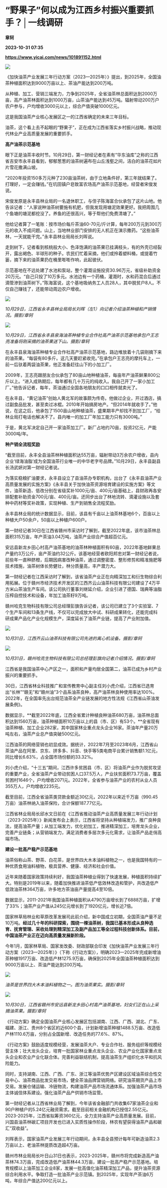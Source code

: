 # ‏“野果子”何以成为江西乡村振兴重要抓手？│一线调研
**章轲**

**2023-10-31 07:35**

**https://www.yicai.com/news/101891152.html**

![](https://imgcdn.yicai.com/uppics/slides/2023/10/80c6a6c39e4506596a87f63123568c80.jpg)

《加快油茶产业发展三年行动方案（2023—2025年）》提出，到2025年，全国油茶种植面积达到9000万亩以上、茶油产能达到200万吨。

从种植、加工、营销三端发力，力争到2025年，全省油茶林总面积达到2000万亩，高产油茶林面积达到1000万亩，山茶油产能达到45万吨。辐射带动200万户农户参与，户均增收3000元以上，综合产值突破1000亿元。

这是我国油茶产业核心发展区之一的江西省确定的未来三年目标。

油茶，这个看上去不起眼的“野果子”，正在成为江西省落实乡村振兴战略，推动现代林业产业高质量发展的重要抓手。

**高产油茶示范基地**

眼下正是油茶丰收时节。10月29日，第一财经记者在素有“华东油库”之称的江西省吉安市永丰县看到，郁郁葱葱的油茶树遍布在山丘浅壑之间，洁白的油茶花如片片雪花撒满山坡。

“2020年投资150多万元种了230亩油茶树，由于立地条件好，第三年就结果了。打理好，一定会赚钱。”在坑田镇户皂致富农场高产油茶示范基地，经营者宋俊发说。

宋俊发原是永丰县林业局的一名退休职工，与侄子陈海富合伙承包了这片山地。他告诉记者：“人家说种油茶树要施有机肥，但我发现用塘泥效果更好。我把周围几个鱼塘的塘泥都挖没了。养鱼的还很高兴，等于帮他们免费清塘了。”

他给记者算了一笔账：按市场价每斤茶油60-70元/斤计算，每年200万元到300万元的收入不成问题。山上，当地林业部门安排的无人机正在演示撒药。“这些油茶林，一天就能干完。”永丰县林业局局长刘晖说。

走到树下，记者看到核桃般大小、色泽饱满的油茶果已挂满枝头，有的外壳已经裂开，露出褐色、半球形的种子。农民们忙着采摘，他们或拎着塑料桶，或提着竹篓，摘下来的油茶果扔在桶里嘭嘭作响，此起彼伏。

示范基地在不远处建了水池和泵站，整个灌溉设施投资30.96万元，省级补助资金20万元。“自己只投了10万多元。水池边有一个药桶，灌溉时，水和药混合后通过滴管渗到油茶树下。”陈海富说，这个基地吸纳务工人员28人，其中脱贫户8人。不仅自己赚钱了，还能带动周边农户增收。

![](https://imgcdn.yicai.com/uppics/images/2023/10/b88005a7e382317523cd66a398813258.jpg)

_10月29日，江西省永丰县林业局局长刘晖（左1）向记者介绍油茶种植和产销情况。摄影/章轲_

![](https://imgcdn.yicai.com/uppics/images/2023/10/aa348053d1aae0a29d217c8a13031874.jpg)

_10月29日，江西省永丰县泉海油茶种植专业合作社高产油茶示范基地承包户王志亮准备将刚采摘的油茶果送下山。摄影/章轲_

在永丰县泉海油茶种植专业合作社高产油茶示范基地，路边堆放着十几袋刚摘下来的油茶果。“每袋有80多斤。这几天要赶紧收完。”在承包户王志亮的摩托车上，一前一后驮着两袋油茶果，他正准备赶往山下的小加工厂。

2009年，王志亮跟朋友合伙承包了80亩山地种植油茶，每亩年产油茶鲜果800公斤以上。“进入成熟期后，每年都有几十万元的纯收入。我自己开了一家小加工厂。”他告诉记者，每年，茶油通过全国各地朋友的口口相传就卖光了。

在永丰县，“黄记油茶”创始人黄北军的故事颇为传奇。他做过企业，开过酒店，搞过副食品批发，甚至卖过冰棍。2010年开始搞房地产。“但2014年就收手了。”他说，在这之后，他承包了1500亩山地种植油茶，盛果期丰产却找不到加工厂，“给林业局打电话也解决不了。县内唯一的加工厂年加工能力只有3000吨。”

于是，黄北军决定自己开一家油茶加工厂。新厂占地约70亩，投资2亿元，产能3000吨/年。

**种产销全流程奖励**

“截至目前，永丰全县油茶林种植面积达55万亩，辐射带动3万余农户增收，县内企业‘绿海油脂’成为全国油茶行业唯一的中华老字号品牌。”10月29日，永丰县副县长汤武妍对第一财经记者说。

为落实稳粮扩油要求，永丰县设立了县油茶办专职机构，出台了《永丰县油茶产业高质量发展的实施方案》《永丰县关于加快油茶资源培育建设的实施方案》等文件，油茶新造、低改分别在省级奖补1000元/亩、400元/亩基础上，县财政再各安排配套补助资金700元/亩、400元/亩。还同步出台了林地流转、滴灌设施以及套种中药材等奖补政策，实现种植、生产到销售全流程奖励。

永丰县林业局的统计数据显示，目前，该县有千亩以上油茶林基地6个，百亩以上种植大户50余户，50亩以上种植户600户。

第一财经记者30日在江西省赣州市采访时了解到，截至2022年底，该市油茶林总面积315万亩，年产茶油3.04万吨，油茶产业综合产值超百亿元。

安远县新龙乡田心村高产油茶基地的油茶林种植面积有60亩，2022年基地鲜果总产量约3万公斤，亩产茶油约32公斤。该基地经营者欧阳邦忠对第一财经记者说，前些年一直种脐橙，后期因病害改种油茶，通过调整密度、整形修剪和精准施肥等技术措施，油茶树体长势健壮，林分质量高，丰产潜力大。

第一财经记者在江西采访时了解到，该省油茶产业正在向精深加工和衍生物综合利用拓展。位于赣州市经济技术开发区的江西齐云山油茶科技有限公司建设了4万平方米山茶油生产车间。该公司执行董事刘继延介绍，企业引进了德国、瑞典等油脂压榨自控技术和设备，年加工油茶籽9万吨。

赣州哈克生物科技有限公司总经理彭旗告诉记者，该公司已建立了3个实验室、7个生产车间和13条生产线，不仅可以完成放大中试、科研成果转化，还能完成科研成果产品化产业化规模生产，深度延长了油茶产业链，提高了产业附加值。

![](https://imgcdn.yicai.com/uppics/images/2023/10/e0c81aaac6d9c1d78ca00a62843c1202.jpg)

_10月31日，江西齐云山油茶科技有限公司先进的离心机设备。摄影/章轲_

![](https://imgcdn.yicai.com/uppics/images/2023/10/ea18a2f23c803097efffc35ff78413b3.jpg)

_10月31日，赣州哈克生物科技有限公司总经理彭旗向记者介绍情况。摄影/章轲_

江西省是我国油茶中心产区之一，面积和产量均居全国第二，油茶已成为乡村产业振兴的重要抓手。

30日，江西省林业科技推广和宣传教育中心副主任刘小虎介绍，江西省已选育出“长林”“赣无”和“赣州油”3个品系油茶良种，高产油茶林良种使用率达100%。2022年，在全国率先出台规范油茶全产业链发展的地方性法规《江西省山茶油发展条例》。

数据显示，**截至2022年底，江西全省累计种植良种油茶680万亩，油茶林总面积达到1560万亩，油茶种植面积10万亩以上的县（市、区）有53个。**全省现有油茶种植、加工企业282家，其中国家林业重点龙头企业16家。茶油年产量20万吨左右，油茶产业总产值突破500亿元。

江西油茶的网络营销也初显成效。据统计，2022年7月至2023年6月，江西省山茶油产品在阿里、京东、拼多多、抖音、快手等5类电商平台累计销售额1.1亿元，同比增长6.63%，占全国市场份额的33.32%。

刘小虎介绍，“十三五”期间，江西许多贫困县（市、区）将油茶产业作为脱贫攻坚的重要产业，全省油茶产业带动贫困人口37.5万人，产业扶贫面积73.7万亩，覆盖贫困村1646个，户均增收2071元。2022年，全省参与油茶产业的农村从业人员355万人，户均增收2235元。

截至目前，江西全省油茶类贷款金额近30亿元，2022年以来近千万亩（990.45万亩）油茶林纳入油茶保险，合计保额187.77亿元。

江西省林业局局长邱水文日前在《江西省推动油茶产业高质量发展三年行动计划（2023-2025年）》新闻发布会上表示，江西省将坚持从种植端发力，推广良种良法，提高油茶产量；从加工端发力，优化初加工，推进精深加工，培育龙头企业，完善产业链条；从营销端发力，满足消费者多层次多元化需求，让油茶产品走俏高端市场。

**建设一批高产稳产示范基地**

油茶俗称山茶、野茶、白花茶，是世界四大木本油料植物之一，也是我国特有的一种优质食用油料植物，极具营养、健康、经济和社会价值。

近年来随着国家政策持续利好，我国油茶种植业得到了快速发展，种植面积持续扩大。特别是2019年以来，随着加快推进油茶低产低效林改造和管护，共改造低产低效油茶林364万亩，许多地方茶油亩产量提高4至10倍。

数据显示，2011-2021年我国油茶种植面积从4790万亩增长到了6888万亩，扩增了33%；油茶产业产值从245亿元增长到了1920亿元，增长近7倍。

国家林草局林业和草原改革发展司此前介绍，新中国成立初期，全国茶油产量不足10万吨。**经过几十年的科研探索，围绕一棵油茶树，我国已基本形成从良种选育、抚育管理、采收处理到精深加工及副产品加工等全过程科技创新体系。目前，中国油茶产业正在迈向高质量发展新阶段。**

今年1月，国家林草局、国家发改委、财政部联合印发《加快油茶产业发展三年行动方案（2023—2025年）》（下称《行动方案》），明确2023—2025年完成新增油茶种植1917万亩、改造低产林1275.9万亩，确保到2025年全国油茶种植面积达到9000万亩以上、茶油产能达到200万吨。

![](https://imgcdn.yicai.com/uppics/images/2023/10/6b41e708a87ffe6c9cb4c586bb67edd9.jpg)

_油茶是世界四大木本油料植物之一。图为油茶果实。摄影/章轲_

![](https://imgcdn.yicai.com/uppics/images/2023/10/08e8297b1424023c1860e846bafb3a51.jpg)

_10月30日，江西省赣州市安远县新龙乡田心村高产油茶基地，妇女们正在山上采摘油茶果。摄影/章轲_

《行动方案》确定全国油茶产业核心发展区包括湖南、江西、广西、湖北、广东、福建、浙江、贵州8个省区的近600个县，计划新增油茶种植1488.5万亩、改造低产林1110.6万亩，分别占全国新增、改造任务的77.6%、87%。

《行动方案》鼓励适度规模经营，发展油茶大户、专业合作社、服务组织等规模经营主体；壮大龙头企业，培育一批国家林业重点龙头企业、农业产业化国家重点龙头企业和农业产业化联合体。完善利益联结机制，提高油茶生产组织化水平和抗风险能力。

同时，支持湖南、江西、广西、广东、浙江等油茶优势产区建设区域油茶综合性交易中心、油茶商品批发交易市场，健全茶油品牌营销网络。研究油茶期货产品上市交易。发展仓储运输、冷链物流，构建油茶产品市场流通体系。加强油茶产品市场主体诚信体系建设。强化油茶产品产供销市场监管。

第一财经记者从江西省林业局了解到，今年该省金融部门共收集67家油茶企业和90户种植户的5.24亿元融资需求。截至目前相关金融机构已授信2.55亿元。2023-2025年，江西省拟筹资360亿元，全力支持油茶产业高质量发展。目前，兴国县油茶林碳汇项目开发也已进入实质性操作阶段，林农有望获得油茶产品和碳汇“双收益”。

刘晖表示，国家油茶产业发展三年行动期间，永丰县全县预计每年可新造油茶2.3万亩以上、老油茶林提质改造超4万亩。

赣州市林业局局长叶日山31日也表示，2023-2025年，赣州市将完成新造高产油茶林74.3万亩，完成改造低产油茶林44.3万亩，建设一批高产稳产示范基地。培育规模以上油茶加工企业8家，发展一批高值化油茶精深加工产品，提升油茶资源综合利用水平。争取打造一批油茶产业示范镇。到2025年，实现年产茶油6万吨，年综合产值达200亿元以上。